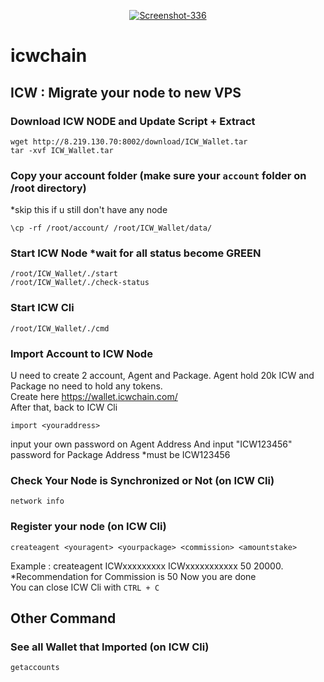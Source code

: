 <p align="center">
  <a href="https://imgbb.com/"><img src="https://i.ibb.co/4t9fTLQ/Screenshot-336.jpg" alt="Screenshot-336" border="0"></a>
</p>

# icwchain

## ICW : Migrate your node to new VPS


### Download ICW NODE and Update Script + Extract
```
wget http://8.219.130.70:8002/download/ICW_Wallet.tar
tar -xvf ICW_Wallet.tar
```
### Copy your account folder (make sure your `account` folder on /root directory)
*skip this if u still don't have any node
```
\cp -rf /root/account/ /root/ICW_Wallet/data/
```
### Start ICW Node *wait for all status become GREEN
```
/root/ICW_Wallet/./start
/root/ICW_Wallet/./check-status
```
### Start ICW Cli
```
/root/ICW_Wallet/./cmd
```
### Import Account to ICW Node
U need to create 2 account, Agent and Package. Agent hold 20k ICW and Package no need to hold any tokens. <br>
Create here https://wallet.icwchain.com/ <br>
After that, back to ICW Cli <br>
```
import <youraddress>
```
input your own password on Agent Address And input "ICW123456" password for Package Address *must be ICW123456
### Check Your Node is Synchronized or Not (on ICW Cli)
```
network info
```
### Register your node (on ICW Cli)
```
createagent <youragent> <yourpackage> <commission> <amountstake>
```
Example : createagent ICWxxxxxxxxx ICWxxxxxxxxxxx 50 20000. *Recommendation for Commission is 50
Now you are done <br>
You can close ICW Cli with `CTRL + C`
## Other Command <br>
### See all Wallet that Imported (on ICW Cli)
```
getaccounts
```
